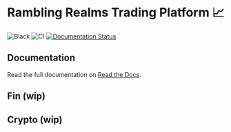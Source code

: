 # Rambling Realms Trading Platform :chart_with_upwards_trend:
![Black](https://img.shields.io/badge/code%20style-black-000000.svg) ![CI](https://github.com/mjacobsen32/ramblingrealms-trading/actions/workflows/ci.yml/badge.svg) [![Documentation Status](https://readthedocs.org/projects/ramblingrealms-trading/badge/?version=latest)](https://ramblingrealms-trading.readthedocs.io/en/latest/?badge=latest)

## Documentation
Read the full documentation on [Read the Docs](https://ramblingrealms-trading.readthedocs.io/en/latest/).

## Fin (wip)

## Crypto (wip)
